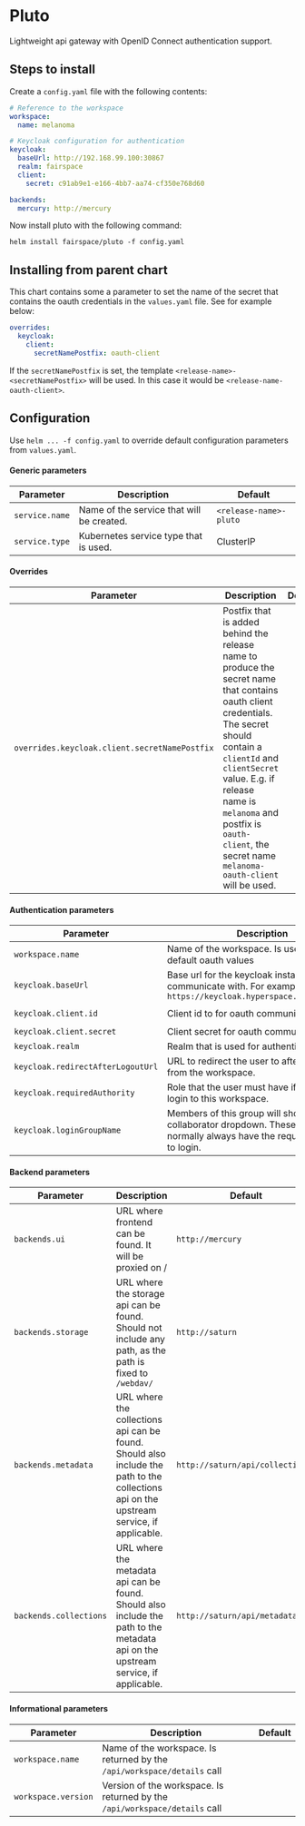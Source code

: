 # Pluto
Lightweight api gateway with OpenID Connect authentication support.

## Steps to install
Create a `config.yaml` file with the following contents:

```yaml
# Reference to the workspace
workspace:
  name: melanoma

# Keycloak configuration for authentication
keycloak:
  baseUrl: http://192.168.99.100:30867
  realm: fairspace
  client:
    secret: c91ab9e1-e166-4bb7-aa74-cf350e768d60

backends:
  mercury: http://mercury
```

Now install pluto with the following command:

`helm install fairspace/pluto -f config.yaml`

## Installing from parent chart
This chart contains some a parameter to set the name of the secret that contains
the oauth credentials in the `values.yaml` file. See for example below:

```yaml
overrides:
  keycloak:
    client:
      secretNamePostfix: oauth-client 
```

If the `secretNamePostfix` is set, the template `<release-name>-<secretNamePostfix>` will be used. In this case
it would be `<release-name-oauth-client>`.

## Configuration
Use `helm ... -f config.yaml` to override default configuration parameters from `values.yaml`.

#### Generic parameters
| Parameter  | Description  | Default |
|---|---|---|
| `service.name` | Name of the service that will be created. | `<release-name>-pluto` |
| `service.type` | Kubernetes service type that is used. | ClusterIP |

#### Overrides
| Parameter  | Description  | Default |
|---|---|---|
| `overrides.keycloak.client.secretNamePostfix` | Postfix that is added behind the release name to produce the secret name that contains oauth client credentials. The secret should contain a `clientId` and `clientSecret` value. E.g. if release name is `melanoma` and postfix is `oauth-client`, the secret name `melanoma-oauth-client` will be used. | |

#### Authentication parameters
| Parameter  | Description  | Default |
|---|---|---|
| `workspace.name`   | Name of the workspace. Is used for setting default oauth values |  |
| `keycloak.baseUrl` | Base url for the keycloak instance to communicate with. For example: `https://keycloak.hyperspace.fairspace.app` | |
| `keycloak.client.id` | Client id to for oauth communication | `<workspace-name>-pluto` |
| `keycloak.client.secret` | Client secret for oauth communication. | |
| `keycloak.realm` | Realm that is used for authentication | |
| `keycloak.redirectAfterLogoutUrl` | URL to redirect the user to after he logs out from the workspace. | `https://fairspace.com` |
| `keycloak.requiredAuthority` | Role that the user must have if he wants to login to this workspace. | `user-<workspace-name>` |
| `keycloak.loginGroupName` | Members of this group will show up in the collaborator dropdown. These users normally always have the required authority to login. | `<workspace-name>-users` |

#### Backend parameters
| Parameter  | Description  | Default |
|---|---|---|
| `backends.ui` | URL where frontend can be found. It will be proxied on / | `http://mercury` |
| `backends.storage` | URL where the storage api can be found. Should not include any path, as the path is fixed to `/webdav/`| `http://saturn` |
| `backends.metadata` | URL where the collections api can be found. Should also include the path to the collections api on the upstream service, if applicable. | `http://saturn/api/collections/` |
| `backends.collections` | URL where the metadata api can be found. Should also include the path to the metadata api on the upstream service, if applicable. | `http://saturn/api/metadata/` |

#### Informational parameters
| Parameter  | Description  | Default |
|---|---|---|
| `workspace.name`   | Name of the workspace. Is returned by the `/api/workspace/details` call |  |
| `workspace.version`   | Version of the workspace. Is returned by the `/api/workspace/details` call |  |
